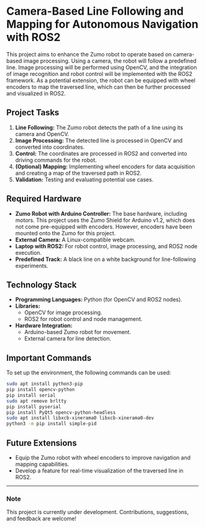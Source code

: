 # Camera-Based Line Following and Mapping for Autonomous Navigation with ROS2

This project aims to enhance the Zumo robot to operate based on camera-based image processing. Using a camera, the robot will follow a predefined line. Image processing will be performed using OpenCV, and the integration of image recognition and robot control will be implemented with the ROS2 framework. As a potential extension, the robot can be equipped with wheel encoders to map the traversed line, which can then be further processed and visualized in ROS2.

## Project Tasks

1. **Line Following:** The Zumo robot detects the path of a line using its camera and OpenCV.
2. **Image Processing:** The detected line is processed in OpenCV and converted into coordinates.
3. **Control:** The coordinates are processed in ROS2 and converted into driving commands for the robot.
4. **(Optional) Mapping:** Implementing wheel encoders for data acquisition and creating a map of the traversed path in ROS2.
5. **Validation:** Testing and evaluating potential use cases.

## Required Hardware

- **Zumo Robot with Arduino Controller:** The base hardware, including motors. This project uses the Zumo Shield for Arduino v1.2, which does not come pre-equipped with encoders. However, encoders have been mounted onto the Zumo for this project.
- **External Camera:** A Linux-compatible webcam.
- **Laptop with ROS2:** For robot control, image processing, and ROS2 node execution.
- **Predefined Track:** A black line on a white background for line-following experiments.

## Technology Stack

- **Programming Languages:** Python (for OpenCV and ROS2 nodes).
- **Libraries:**
  - OpenCV for image processing.
  - ROS2 for robot control and node management.
- **Hardware Integration:**
  - Arduino-based Zumo robot for movement.
  - External camera for line detection.

## Important Commands

To set up the environment, the following commands can be used:

```bash
sudo apt install python3-pip
pip install opencv-python
pip install serial
sudo apt remove brltty
pip install pyserial
pip install PyQt5 opencv-python-headless
sudo apt install libxcb-xinerama0 libxcb-xinerama0-dev
python3 -m pip install simple-pid


```

## Future Extensions

- Equip the Zumo robot with wheel encoders to improve navigation and mapping capabilities.
- Develop a feature for real-time visualization of the traversed line in ROS2.

---

### Note

This project is currently under development. Contributions, suggestions, and feedback are welcome!
